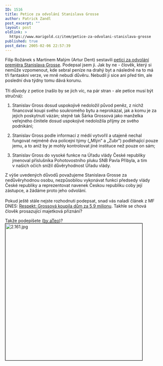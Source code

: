 ```yaml
---
ID: 1516
title: Petice za odvolání Stanislava Grosse
author: Patrick Zandl
post_excerpt: ""
layout: post
oldlink: >
  https://www.marigold.cz/item/petice-za-odvolani-stanislava-grosse
published: true
post_date: 2005-02-06 22:57:39
---
```

<p>Filip Rožánek s Martinem Malým (Artur Dent) sestavili <a href="http://www.bloguje.cz/petice/" >petici za odvolání premiéra Stanislava Grosse</a>.
Podepsal jsem ji. Jak by ne - člověk, který si nemůže vzpomenout, kde
sebral peníze na drahý byt a následně na to má tři fantaskní verze, ve
mně nebudí důvěru. Nebudil ji sice ani před tím, ale poslední dva týdny
tomu dává korunu. <br />
<br />
Tři důvody z petice (našlo by se jich víc, na pár stran - ale petice musí být stručná):</p>

<ol>
<li><p class="western" style="margin-bottom: 0cm;">Stanislav Gross
	dosud uspokojivě nedoložil původ peněz, z&nbsp;nichž financoval
	koupi svého soukromého bytu a neprokázal, jak a komu je za jejich
	poskytnutí vázán; stejně tak Šárka Grossová jako manželka veřejného
	činitele dosud uspokojivě nedoložila příjmy ze svého podnikání;</p>

</li>
<li><p class="western" style="margin-bottom: 0cm;">Stanislav Gross
	podle informací z médií vytvořil a utajeně nechal fungovat nejméně
	dva policejní týmy („Mlýn“ a „Zubr“)
	podléhající pouze jemu, a to aniž by je mohly kontrolovat jiné
	instituce než pouze on sám;</p>

</li>
<li><p class="western" style="margin-bottom: 0cm;">Stanislav Gross do
	vysoké funkce na Úřadu vlády České republiky jmenoval příslušníka
	Pohotovostního pluku SNB Pavla Přibyla, a tím v&nbsp;našich očích
	snížil důvěryhodnost Úřadu vlády.</p>
</li>
</ol>
<p>Z výše uvedených důvodů považujeme Stanislava Grosse za nedůvěryhodnou osobu, 
nezpůsobilou vykonávat funkci předsedy vlády České republiky a
reprezentovat navenek Českou republiku coby její zástupce, a žádáme proto
jeho odvolání.<br />
<br />
Pokud ještě stále nejste rozhodnuti podepsat, snad vás naladí článek z MF DNES: <a href="http://zpravy.idnes.cz/domaci.asp?r=domaci&amp;c=A050206_150752_domaci_klu&amp;t=A050206_150752_domaci_klu&amp;r2=domaci">Respekt: Grossová koupila dům za 5,9 milionu</a>. Takhle se chová člověk prosazující majetková přiznání?</p>

<p>Takže podepíšete (<a href="http://www.ateo.cz">by aTeo</a>)?<br />
<img src="../media/1/2.161.jpg" alt="2.161.jpg" title="Podepíšeš?" style="border: 1px solid rgb(0, 0, 0);" height="450" width="450" />
</p>
